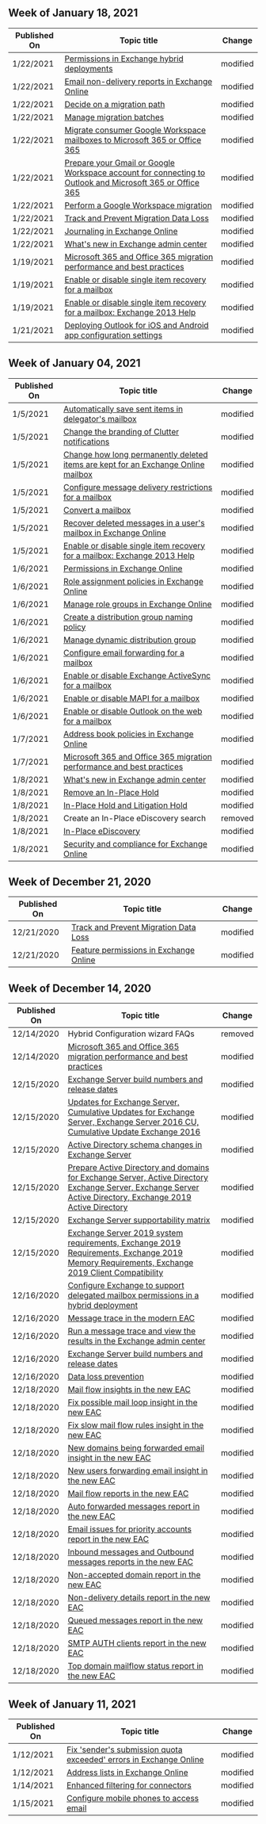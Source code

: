 <!-- This file is generated automatically each week. Changes made to this file will be overwritten.-->



## Week of January 18, 2021


| Published On |Topic title | Change |
|------|------------|--------|
| 1/22/2021 | [Permissions in Exchange hybrid deployments](/Exchange/permissions) | modified |
| 1/22/2021 | [Email non-delivery reports in Exchange Online](/Exchange/mail-flow-best-practices/non-delivery-reports-in-exchange-online/non-delivery-reports-in-exchange-online) | modified |
| 1/22/2021 | [Decide on a migration path](/Exchange/mailbox-migration/decide-on-a-migration-path) | modified |
| 1/22/2021 | [Manage migration batches](/Exchange/mailbox-migration/manage-migration-batches) | modified |
| 1/22/2021 | [Migrate consumer Google Workspace mailboxes to Microsoft 365 or Office 365](/Exchange/mailbox-migration/migrating-imap-mailboxes/migrate-g-suite-mailboxes) | modified |
| 1/22/2021 | [Prepare your Gmail or Google Workspace account for connecting to Outlook and Microsoft 365 or Office 365](/Exchange/mailbox-migration/migrating-imap-mailboxes/prepare-gmail-or-g-suite-accounts) | modified |
| 1/22/2021 | [Perform a Google Workspace migration](/Exchange/mailbox-migration/perform-g-suite-migration) | modified |
| 1/22/2021 | [Track and Prevent Migration Data Loss](/Exchange/mailbox-migration/track-prevent-data-loss-dcs) | modified |
| 1/22/2021 | [Journaling in Exchange Online](/Exchange/security-and-compliance/journaling/journaling) | modified |
| 1/22/2021 | [What's new in Exchange admin center](/Exchange/whats-new) | modified |
| 1/19/2021 | [Microsoft 365 and Office 365 migration performance and best practices](/Exchange/mailbox-migration/office-365-migration-best-practices) | modified |
| 1/19/2021 | [Enable or disable single item recovery for a mailbox](/Exchange/recipients/user-mailboxes/single-item-recovery?view=exchserver-2016) | modified |
| 1/19/2021 | [Enable or disable single item recovery for a mailbox: Exchange 2013 Help](/Exchange/enable-or-disable-single-item-recovery-exchange-2013-help) | modified |
| 1/21/2021 | [Deploying Outlook for iOS and Android app configuration settings](/Exchange/clients-and-mobile-in-exchange-online/outlook-for-ios-and-android/outlook-for-ios-and-android-configuration-with-microsoft-intune) | modified |


## Week of January 04, 2021


| Published On |Topic title | Change |
|------|------------|--------|
| 1/5/2021 | [Automatically save sent items in delegator's mailbox](/Exchange/recipients-in-exchange-online/manage-user-mailboxes/automatically-save-sent-items-in-delegator-s-mailbox) | modified |
| 1/5/2021 | [Change the branding of Clutter notifications](/Exchange/recipients-in-exchange-online/manage-user-mailboxes/change-clutter-notification-branding) | modified |
| 1/5/2021 | [Change how long permanently deleted items are kept for an Exchange Online mailbox](/Exchange/recipients-in-exchange-online/manage-user-mailboxes/change-deleted-item-retention) | modified |
| 1/5/2021 | [Configure message delivery restrictions for a mailbox](/Exchange/recipients-in-exchange-online/manage-user-mailboxes/configure-message-delivery-restrictions) | modified |
| 1/5/2021 | [Convert a mailbox](/Exchange/recipients-in-exchange-online/manage-user-mailboxes/convert-a-mailbox) | modified |
| 1/5/2021 | [Recover deleted messages in a user's mailbox in Exchange Online](/Exchange/recipients-in-exchange-online/manage-user-mailboxes/recover-deleted-messages) | modified |
| 1/5/2021 | [Enable or disable single item recovery for a mailbox: Exchange 2013 Help](/Exchange/enable-or-disable-single-item-recovery-exchange-2013-help) | modified |
| 1/6/2021 | [Permissions in Exchange Online](/Exchange/permissions-exo/permissions-exo) | modified |
| 1/6/2021 | [Role assignment policies in Exchange Online](/Exchange/permissions-exo/role-assignment-policies) | modified |
| 1/6/2021 | [Manage role groups in Exchange Online](/Exchange/permissions-exo/role-groups) | modified |
| 1/6/2021 | [Create a distribution group naming policy](/Exchange/recipients-in-exchange-online/manage-distribution-groups/create-group-naming-policy) | modified |
| 1/6/2021 | [Manage dynamic distribution group](/Exchange/recipients-in-exchange-online/manage-dynamic-distribution-groups/manage-dynamic-distribution-groups) | modified |
| 1/6/2021 | [Configure email forwarding for a mailbox](/Exchange/recipients-in-exchange-online/manage-user-mailboxes/configure-email-forwarding) | modified |
| 1/6/2021 | [Enable or disable Exchange ActiveSync for a mailbox](/Exchange/recipients-in-exchange-online/manage-user-mailboxes/enable-or-disable-exchange-activesync) | modified |
| 1/6/2021 | [Enable or disable MAPI for a mailbox](/Exchange/recipients-in-exchange-online/manage-user-mailboxes/enable-or-disable-mapi) | modified |
| 1/6/2021 | [Enable or disable Outlook on the web for a mailbox](/Exchange/recipients-in-exchange-online/manage-user-mailboxes/enable-or-disable-outlook-web-app) | modified |
| 1/7/2021 | [Address book policies in Exchange Online](/Exchange/address-books/address-book-policies/address-book-policies) | modified |
| 1/7/2021 | [Microsoft 365 and Office 365 migration performance and best practices](/Exchange/mailbox-migration/office-365-migration-best-practices) | modified |
| 1/8/2021 | [What's new in Exchange admin center](/Exchange/whats-new) | modified |
| 1/8/2021 | [Remove an In-Place Hold](/Exchange/security-and-compliance/create-or-remove-in-place-holds) | modified |
| 1/8/2021 | [In-Place Hold and Litigation Hold](/Exchange/security-and-compliance/in-place-and-litigation-holds) | modified |
| 1/8/2021 | Create an In-Place eDiscovery search | removed |
| 1/8/2021 | [In-Place eDiscovery](/Exchange/security-and-compliance/in-place-ediscovery/in-place-ediscovery) | modified |
| 1/8/2021 | [Security and compliance for Exchange Online](/Exchange/security-and-compliance/security-and-compliance) | modified |


## Week of December 21, 2020


| Published On |Topic title | Change |
|------|------------|--------|
| 12/21/2020 | [Track and Prevent Migration Data Loss](/Exchange/mailbox-migration/track-prevent-data-loss-dcs) | modified |
| 12/21/2020 | [Feature permissions in Exchange Online](/Exchange/permissions-exo/feature-permissions) | modified |


## Week of December 14, 2020


| Published On |Topic title | Change |
|------|------------|--------|
| 12/14/2020 | Hybrid Configuration wizard FAQs | removed |
| 12/14/2020 | [Microsoft 365 and Office 365 migration performance and best practices](/Exchange/mailbox-migration/office-365-migration-best-practices) | modified |
| 12/15/2020 | [Exchange Server build numbers and release dates](/Exchange/new-features/build-numbers-and-release-dates?view=exchserver-2016) | modified |
| 12/15/2020 | [Updates for Exchange Server, Cumulative Updates for Exchange Server, Exchange Server 2016 CU, Cumulative Update Exchange 2016](/Exchange/new-features/updates?view=exchserver-2016) | modified |
| 12/15/2020 | [Active Directory schema changes in Exchange Server](/Exchange/plan-and-deploy/active-directory/ad-schema-changes?view=exchserver-2016) | modified |
| 12/15/2020 | [Prepare Active Directory and domains for Exchange Server, Active Directory Exchange Server, Exchange Server Active Directory, Exchange 2019 Active Directory](/Exchange/plan-and-deploy/prepare-ad-and-domains?view=exchserver-2016) | modified |
| 12/15/2020 | [Exchange Server supportability matrix](/Exchange/plan-and-deploy/supportability-matrix?view=exchserver-2016) | modified |
| 12/15/2020 | [Exchange Server 2019 system requirements, Exchange 2019 Requirements, Exchange 2019 Memory Requirements, Exchange 2019 Client Compatibility](/Exchange/plan-and-deploy/system-requirements?view=exchserver-2016) | modified |
| 12/16/2020 | [Configure Exchange to support delegated mailbox permissions in a hybrid deployment](/Exchange/hybrid-deployment/set-up-delegated-mailbox-permissions) | modified |
| 12/16/2020 | [Message trace in the modern EAC](/Exchange/monitoring/trace-an-email-message/message-trace-modern-eac) | modified |
| 12/16/2020 | [Run a message trace and view the results in the Exchange admin center](/Exchange/monitoring/trace-an-email-message/run-a-message-trace-and-view-results) | modified |
| 12/16/2020 | [Exchange Server build numbers and release dates](/Exchange/new-features/build-numbers-and-release-dates?view=exchserver-2016) | modified |
| 12/16/2020 | [Data loss prevention](/Exchange/security-and-compliance/data-loss-prevention/data-loss-prevention) | modified |
| 12/18/2020 | [Mail flow insights in the new EAC](/Exchange/monitoring/mail-flow-insights/mail-flow-insights) | modified |
| 12/18/2020 | [Fix possible mail loop insight in the new EAC](/Exchange/monitoring/mail-flow-insights/mfi-fix-possible-mail-loop-insight) | modified |
| 12/18/2020 | [Fix slow mail flow rules insight in the new EAC](/Exchange/monitoring/mail-flow-insights/mfi-fix-slow-mail-flow-rules-insight) | modified |
| 12/18/2020 | [New domains being forwarded email insight in the new EAC](/Exchange/monitoring/mail-flow-insights/mfi-new-domains-being-forwarded-email-insight) | modified |
| 12/18/2020 | [New users forwarding email insight in the new EAC](/Exchange/monitoring/mail-flow-insights/mfi-new-users-forwarding-email-insight) | modified |
| 12/18/2020 | [Mail flow reports in the new EAC](/Exchange/monitoring/mail-flow-reports/mail-flow-reports) | modified |
| 12/18/2020 | [Auto forwarded messages report in the new EAC](/Exchange/monitoring/mail-flow-reports/mfr-auto-forwarded-messages-report) | modified |
| 12/18/2020 | [Email issues for priority accounts report in the new EAC](/Exchange/monitoring/mail-flow-reports/mfr-email-issues-for-priority-accounts-report) | modified |
| 12/18/2020 | [Inbound messages and Outbound messages reports in the new EAC](/Exchange/monitoring/mail-flow-reports/mfr-inbound-messages-and-outbound-messages-reports) | modified |
| 12/18/2020 | [Non-accepted domain report in the new EAC](/Exchange/monitoring/mail-flow-reports/mfr-non-accepted-domain-report) | modified |
| 12/18/2020 | [Non-delivery details report in the new EAC](/Exchange/monitoring/mail-flow-reports/mfr-non-delivery-details-report) | modified |
| 12/18/2020 | [Queued messages report in the new EAC](/Exchange/monitoring/mail-flow-reports/mfr-queued-messages-report) | modified |
| 12/18/2020 | [SMTP AUTH clients report in the new EAC](/Exchange/monitoring/mail-flow-reports/mfr-smtp-auth-clients-report) | modified |
| 12/18/2020 | [Top domain mailflow status report in the new EAC](/Exchange/monitoring/mail-flow-reports/mfr-top-domain-mailflow-status-report) | modified |


## Week of January 11, 2021


| Published On |Topic title | Change |
|------|------------|--------|
| 1/12/2021 | [Fix 'sender's submission quota exceeded' errors in Exchange Online](/Exchange/mail-flow-best-practices/non-delivery-reports-in-exchange-online/fix-error-for-submission-quota-exceeded-in-exchange-online) | modified |
| 1/12/2021 | [Address lists in Exchange Online](/Exchange/address-books/address-lists/address-lists) | modified |
| 1/14/2021 | [Enhanced filtering for connectors](/Exchange/mail-flow-best-practices/use-connectors-to-configure-mail-flow/enhanced-filtering-for-connectors) | modified |
| 1/15/2021 | [Configure mobile phones to access email](/Exchange/clients/exchange-activesync/configure-email-access?view=exchserver-2016) | modified |
